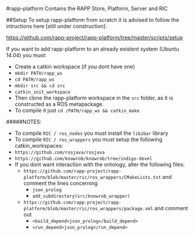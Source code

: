 #rapp-platform
Contains the RAPP Store, Platform, Server and RIC

##Setup
To setup rapp-platform from scratch it is advised to follow the intructions here [still under construction]:

https://github.com/rapp-project/rapp-platform/tree/master/scripts/setup

If you want to add rapp-platform to an already existent system (Ubuntu 14.04) you must:

- Create a catkin workspace (if you dont have one)
 - ```mkdir PATH/rapp_ws```
 - ```cd PATH/rapp_ws```
 - ```mkdir src && cd src```
 - ```catkin_init_workspace```
- Then clone the rapp-platform workspace in the ```src``` folder, as it is constructed as a ROS metapackage.
- To compile it just ```cd /PATH/rapp_ws && catkin_make```

#####NOTES:

- To compile ```RIC / ros_nodes``` you must install the ```libzbar``` library
- To compile ```RIC / ros_wrappers``` you must setup the following catkin_workspaces:
 - ```https://github.com/rosjava/rosjava```
 - ```https://github.com/knowrob/knowrob/tree/indigo-devel```
 - If you dont want interaction with the ontology, alter the following files:
     - ```https://github.com/rapp-project/rapp-platform/blob/master/ric/ros_wrappers/CMakeLists.txt``` and comment the lines concerning
         - ```json_prolog```
         - ```add_subdirectory(src/knowrob_wrapper)```
     - ```https://github.com/rapp-project/rapp-platform/blob/master/ric/ros_wrappers/package.xml``` and comment out
         - ```<build_depend>json_prolog</build_depend>```
         - ```<run_depend>json_prolog</run_depend>```
